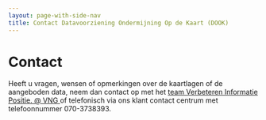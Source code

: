 ```yaml
---
layout: page-with-side-nav
title: Contact Datavoorziening Ondermijning Op de Kaart (DOOK)
---
```


# Contact

Heeft u vragen, wensen of opmerkingen over de kaartlagen of de aangeboden data, neem dan contact op met het <a href="mailto:vip@vng.nl"> team Verbeteren Informatie Positie. @ VNG </a> of telefonisch via ons klant contact centrum met telefoonnummer 070-3738393.
